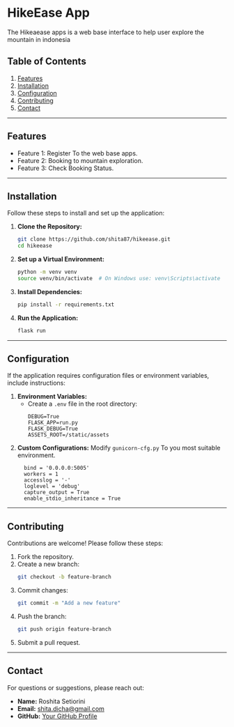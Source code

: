 # HikeEase App

The Hikeaease apps is a web base interface to help user explore the mountain in indonesia

## Table of Contents
1. [Features](#features)
2. [Installation](#installation)
4. [Configuration](#configuration)
5. [Contributing](#contributing)
6. [Contact](#contact)

---

## Features

- Feature 1: Register To the web base apps.
- Feature 2: Booking to mountain exploration.
- Feature 3: Check Booking Status.

---

## Installation

Follow these steps to install and set up the application:

1. **Clone the Repository:**
   ```bash
   git clone https://github.com/shita87/hikeease.git
   cd hikeease
   ```

2. **Set up a Virtual Environment:**
   ```bash
   python -m venv venv
   source venv/bin/activate  # On Windows use: venv\Scripts\activate
   ```

3. **Install Dependencies:**
   ```bash
   pip install -r requirements.txt
   ```

4. **Run the Application:**
   ```bash
   flask run
   ```

---

## Configuration

If the application requires configuration files or environment variables, include instructions:

1. **Environment Variables:**
   - Create a `.env` file in the root directory:
     ```env
     DEBUG=True
     FLASK_APP=run.py
     FLASK_DEBUG=True
     ASSETS_ROOT=/static/assets
     ```
2. **Custom Configurations:**
   Modify `gunicorn-cfg.py` To you most suitable environment.
   ```env
     bind = '0.0.0.0:5005'
     workers = 1
     accesslog = '-'
     loglevel = 'debug'
     capture_output = True
     enable_stdio_inheritance = True
     ```
---

## Contributing

Contributions are welcome! Please follow these steps:
1. Fork the repository.
2. Create a new branch:
   ```bash
   git checkout -b feature-branch
   ```
3. Commit changes:
   ```bash
   git commit -m "Add a new feature"
   ```
4. Push the branch:
   ```bash
   git push origin feature-branch
   ```
5. Submit a pull request.

---

## Contact

For questions or suggestions, please reach out:

- **Name:** Roshita Setiorini
- **Email:** shita.dicha@gmail.com
- **GitHub:** [Your GitHub Profile](https://github.com/shita87)